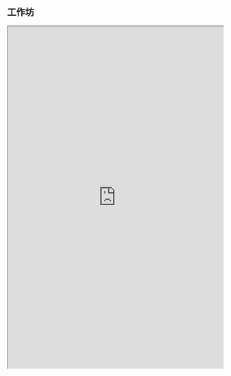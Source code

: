 

## 工作坊

<iframe
  src="https://docs.google.com/spreadsheets/d/1pxx5ftEbaUcCcWqtL8oxfelIxfbtn7iPCEjtSj7PrBw/edit?usp=sharing"
  style="width:100%; height:800px;"
></iframe>